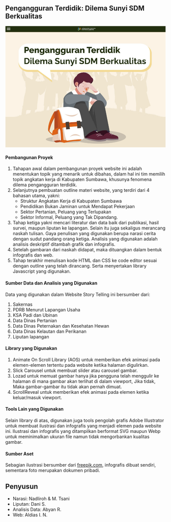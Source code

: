 ## Pengangguran Terdidik: Dilema Sunyi SDM Berkualitas

![](https://github.com/sumbawagemilang/dsc/blob/main/screenshot/start.png)

#### Pembangunan Proyek

1.  Tahapan awal dalam pembangunan proyek website ini adalah menentukan topik yang menarik untuk dibahas, dalam hal ini tim memilih topik angkatan kerja di Kabupaten Sumbawa, khusunya fenomena dilema pengangguran terdidik.
2.  Selanjutnya pembuatan outline materi website, yang terdiri dari 4 bahasan utama, yakni:
    - Struktur Angkatan Kerja di Kabupaten Sumbawa
    - Pendidikan Bukan Jaminan untuk Mendapat Pekerjaan
    - Sektor Pertanian, Peluang yang Terlupakan
    - Sektor Informal, Peluang yang Tak Dipandang.
3.  Tahap ketiga yakni mencari literatur dan data baik dari publikasi, hasil survei, maupun liputan ke lapangan. Selain itu juga sekaligus merancang naskah tulisan. Gaya penulisan yang digunakan berupa narasi cerita dengan sudut pandang orang ketiga. Analisis yang digunakan adalah analisis deskriptif ditambah grafik dan infografis.
4.  Setelah gambaran dari naskah didapat, maka dituangkan dalam bentuk infografis dan web.
5.  Tahap terakhir menulisan kode HTML dan CSS ke code editor sesuai dengan outline yang telah dirancang. Serta menyertakan library Javascript yang digunakan.

#### Sumber Data dan Analisis yang Digunakan

Data yang digunakan dalam Website Story Telling ini bersumber dari:

1.  Sakernas
2.  PDRB Menurut Lapangan Usaha
3.  KSA Padi dan Ubinan
4.  Data Dinas Pertanian
5.  Data Dinas Peternakan dan Kesehatan Hewan
6.  Data Dinas Kelautan dan Perikanan
7.  Liputan lapangan

#### Library yang Digunakan

1.  Animate On Scroll Library (AOS) untuk memberikan efek animasi pada elemen-elemen tertentu pada website ketika halaman digulirkan.
2.  Slick Carousel untuk membuat slider atau carousel gambar.
3.  Lozad untuk memuat gambar hanya jika pengguna telah menggulir ke halaman di mana gambar akan terlihat di dalam viewport, Jika tidak, Maka gambar-gambar itu tidak akan pernah dimuat.
4.  ScrollReveal untuk memberikan efek animasi pada elemen ketika keluar/masuk viewport.

#### Tools Lain yang Digunakan

Selain library di atas, digunakan juga tools pengolah grafis Adobe Illustrator untuk membuat ilustrasi dan infografis yang menjadi elemen pada website ini. Ilustrasi dan infografis yang ditampilkan berformat SVG maupun Webp untuk meminimalkan ukuran file namun tidak mengorbankan kualitas gambar.

#### Sumber Aset

Sebagian ilustrasi bersumber dari [freepik.com](https://freepik.com), infografis dibuat sendiri, sementara foto merupakan dokumen pribadi.

## Penyusun

- Narasi: Nadliroh & M. Tsani
- Liputan: Dani S.
- Analisis Data: Abyan R.
- Web: Aldias I. N.
